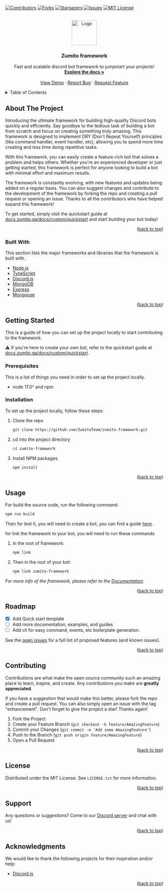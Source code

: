 <a name="readme-top"></a>


<!-- PROJECT SHIELDS -->
[![Contributors][contributors-shield]][contributors-url]
[![Forks][forks-shield]][forks-url]
[![Stargazers][stars-shield]][stars-url]
[![Issues][issues-shield]][issues-url]
[![MIT License][license-shield]][license-url]



<!-- PROJECT LOGO -->
<br />
<div align="center">
  <a href="https://github.com/ZumitoTeam/zumito-framework">
    <img src="https://media.discordapp.net/attachments/964297459327184906/1066399583896342649/d05ce5c0de25fd9afb4f5492f31f21fe.png" alt="Logo" width="80" height="80"/>
  </a>

  <h3 align="center">Zumito framework</h3>

  <p align="center">
    Fast and scalable discord bot framework to jumpstart your projects!
    <br />
    <a href="https://docs.zumito.ga/"><strong>Explore the docs »</strong></a>
    <br />
    <br />
    <a href="https://zumito.ga">View Demo</a>
    ·
    <a href="https://github.com/ZumitoTeam/zumito-framework/issues">Report Bug</a>
    ·
    <a href="https://github.com/ZumitoTeam/zumito-framework/issues">Request Feature</a>
  </p>
</div>



<!-- TABLE OF CONTENTS -->
<details>
  <summary>Table of Contents</summary>
  <ol>
    <li>
      <a href="#about-the-project">About The Project</a>
      <ul>
        <li><a href="#built-with">Built With</a></li>
      </ul>
    </li>
    <li>
      <a href="#getting-started">Getting Started</a>
      <ul>
        <li><a href="#prerequisites">Prerequisites</a></li>
        <li><a href="#installation">Installation</a></li>
      </ul>
    </li>
    <li><a href="#usage">Usage</a></li>
    <li><a href="#roadmap">Roadmap</a></li>
    <li><a href="#contributing">Contributing</a></li>
    <li><a href="#license">License</a></li>
    <li><a href="#contact">Contact</a></li>
    <li><a href="#acknowledgments">Acknowledgments</a></li>
  </ol>
</details>



<!-- ABOUT THE PROJECT -->
## About The Project

Introducing the ultimate framework for building high-quality Discord bots quickly and efficiently. Say goodbye to the tedious task of building a bot from scratch and focus on creating something truly amazing. This framework is designed to implement DRY (Don't Repeat Yourself) principles (like command handler, event handler, etc), allowing you to spend more time creating and less time doing repetitive tasks.

With this framework, you can easily create a feature-rich bot that solves a problem and helps others. Whether you're an experienced developer or just getting started, this framework is perfect for anyone looking to build a bot with minimal effort and maximum results.

The framework is constantly evolving, with new features and updates being added on a regular basis. You can also suggest changes and contribute to the development of the framework by forking the repo and creating a pull request or opening an issue. Thanks to all the contributors who have helped expand this framework!

To get started, simply visit the quickstart guide at [docs.zumito.ga/docs/custom/quickstart](https://docs.zumito.ga/docs/custom/quickstart) and start building your bot today!

<p align="right">(<a href="#readme-top">back to top</a>)</p>



### Built With

This section lists the major frameworks and libraries that the framework is built with.

* [Node.js](https://nodejs.org/en/)
* [TypeScript](https://www.typescriptlang.org/)
* [Discord.js](https://discord.js.org/#/)
* [MongoDB](https://www.mongodb.com/)
* [Express](https://expressjs.com/)
* [Mongoose](https://mongoosejs.com/)

<p align="right">(<a href="#readme-top">back to top</a>)</p>



<!-- GETTING STARTED -->
## Getting Started

This is a guide of how you can set up the project locally to start contributing to the framework. 

:warning: If you're here to create your own bot, refer to the quickstart guide at [docs.zumito.ga/docs/custom/quickstart](https://docs.zumito.ga/docs/custom/quickstart).

### Prerequisites

This is a list of things you need in order to set up the project locally.
* node 17.0^ and npm

### Installation

To set up the project locally, follow these steps:

1. Clone the repo
   ```sh
   git clone https://github.com/ZumitoTeam/zumito-framework.git
   ```
2. cd into the project directory
   ```sh
   cd zumito-framework
   ```
3. Install NPM packages
   ```sh
   npm install
   ```

<p align="right">(<a href="#readme-top">back to top</a>)</p>



<!-- USAGE EXAMPLES -->
## Usage

For build the source code, run the following command:

```sh
npm run build
```

Then for test it, you will need to create a bot, you can find a guide [here](https://docs.zumito.ga/docs/custom/quickstart).

for link the framework to your bot, you will need to run these commands
1. In the root of framework:
    ```sh
    npm link
    ```

2. Then in the root of your bot:
    ```sh
    npm link zumito-framework
    ```

_For more info of the framework, please refer to the [Documentation](https://docs.zumito.ga/docs/category/zumito-framework)_

<p align="right">(<a href="#readme-top">back to top</a>)</p>



<!-- ROADMAP -->
## Roadmap

- [X] Add Quick start template
- [ ] Add more documentation, examples, and guides
- [ ] Add cli for easy command, events, etc boilerplate generation.

See the [open issues](https://github.com/ZumitoTeam/zumito-framework/issues) for a full list of proposed features (and known issues).

<p align="right">(<a href="#readme-top">back to top</a>)</p>



<!-- CONTRIBUTING -->
## Contributing

Contributions are what make the open source community such an amazing place to learn, inspire, and create. Any contributions you make are **greatly appreciated**.

If you have a suggestion that would make this better, please fork the repo and create a pull request. You can also simply open an issue with the tag "enhancement".
Don't forget to give the project a star! Thanks again!

1. Fork the Project
2. Create your Feature Branch (`git checkout -b feature/AmazingFeature`)
3. Commit your Changes (`git commit -m 'Add some AmazingFeature'`)
4. Push to the Branch (`git push origin feature/AmazingFeature`)
5. Open a Pull Request

<p align="right">(<a href="#readme-top">back to top</a>)</p>



<!-- LICENSE -->
## License

Distributed under the MIT License. See `LICENSE.txt` for more information.

<p align="right">(<a href="#readme-top">back to top</a>)</p>



<!-- SUPORT -->
## Support

Any questions or suggestions? Come to our [Discord server](https://discord.gg/rFywZxgsyF) and chat with us!

<p align="right">(<a href="#readme-top">back to top</a>)</p>



<!-- ACKNOWLEDGMENTS -->
## Acknowledgments

We would like to thank the following projects for their inspiration and/or help:

* [Discord.js](https://discord.js.org)

<p align="right">(<a href="#readme-top">back to top</a>)</p>



<!-- MARKDOWN LINKS & IMAGES -->
<!-- https://www.markdownguide.org/basic-syntax/#reference-style-links -->
[contributors-shield]: https://img.shields.io/github/contributors/ZumitoTeam/zumito-framework.svg?style=for-the-badge
[contributors-url]: https://github.com/ZumitoTeam/zumito-framework/graphs/contributors
[forks-shield]: https://img.shields.io/github/forks/ZumitoTeam/zumito-framework.svg?style=for-the-badge
[forks-url]: https://github.com/ZumitoTeam/zumito-framework/network/members
[stars-shield]: https://img.shields.io/github/stars/ZumitoTeam/zumito-framework.svg?style=for-the-badge
[stars-url]: https://github.com/ZumitoTeam/zumito-framework/stargazers
[issues-shield]: https://img.shields.io/github/issues/ZumitoTeam/zumito-framework.svg?style=for-the-badge
[issues-url]: https://github.com/ZumitoTeam/zumito-framework/issues
[license-shield]: https://img.shields.io/github/license/ZumitoTeam/zumito-framework.svg?style=for-the-badge
[license-url]: https://github.com/ZumitoTeam/zumito-framework/blob/master/LICENSE.txt